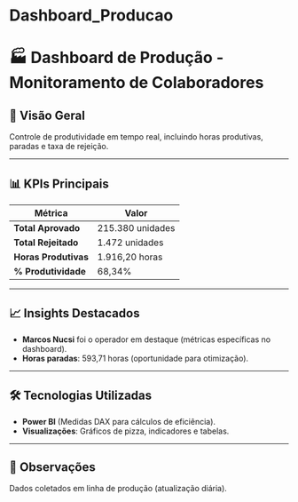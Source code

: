 # Dashboard_Producao
# **🏭 Dashboard de Produção - Monitoramento de Colaboradores**  

## **📌 Visão Geral**  
Controle de produtividade em tempo real, incluindo horas produtivas, paradas e taxa de rejeição. 

---

## **📊 KPIs Principais**  
| Métrica               | Valor            |  
|-----------------------|------------------|  
| **Total Aprovado**    | 215.380 unidades |  
| **Total Rejeitado**   | 1.472 unidades   |  
| **Horas Produtivas**  | 1.916,20 horas   |  
| **% Produtividade**  | 68,34%           |  

---

## **📈 Insights Destacados**  
- **Marcos Nucsi** foi o operador em destaque (métricas específicas no dashboard).  
- **Horas paradas**: 593,71 horas (oportunidade para otimização).  

---

## **🛠️ Tecnologias Utilizadas**  
- **Power BI** (Medidas DAX para cálculos de eficiência).  
- **Visualizações**: Gráficos de pizza, indicadores e tabelas.  

--- 

## **📝 Observações**  
Dados coletados em linha de produção (atualização diária).  
